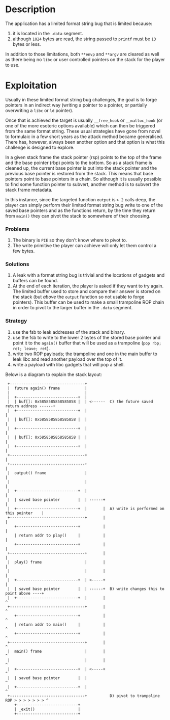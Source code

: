 # Description

The application has a limited format string bug that is limited because:

  1. it is located in the `.data` segment.
  2. although `1024` bytes are read, the string passed to `printf` must be `13` bytes or less.

In addition to those limitations, both `**envp` and `**argv` are cleared as well as there being
no `libc` or user controlled pointers on the stack for the player to use.

# Exploitation

Usually in these limited format string bug challenges, the goal is to forge pointers in an
indirect way (writing a pointer to a pointer, or partially overwriting a `libc` or `ld` pointer).

Once that is achieved the target is usually `__free_hook` or `__malloc_hook` (or one of the more
esoteric options available) which can then be triggered from the same format string. These usual
strategies have gone from novel to formulaic in a few short years as the attack method became
generalised. There has, however, always been another option and that option is what this challenge
is designed to explore.

In a given stack frame the stack pointer (rsp) points to the top of the frame and the base pointer
(rbp) points to the bottom. So as a stack frame is cleaned up, the current base pointer is put into
the stack pointer and the previous base pointer is restored from the stack. This means that base
pointers point to base pointers in a chain. So although it is usually possible to find some function
pointer to subvert, another method is to subvert the stack frame metadata.

In this instance, since the targeted function `output` is `> 2` calls deep, the player can simply
perform their limited format string bug write to one of the saved base pointers and as the functions
return, by the time they return from `main()` they can pivot the stack to somewhere of their choosing.

### Problems

  1. The binary is `PIE` so they don't know where to pivot to.
  2. The write primitive the player can achieve will only let them control a few bytes.

### Solutions

  1. A leak with a format string bug is trivial and the locations of gadgets and buffers can be found.
  2. At the end of each iteration, the player is asked if they want to try again. The limited buffer
     used to store and compare their answer is stored on the stack (but *above* the `output` function
     so not usable to forge pointers). This buffer can be used to make a small trampoline ROP chain in
     order to pivot to the larger buffer in the `.data` segment.

### Strategy

  1. use the fsb to leak addresses of the stack and binary.
  2. use the fsb to write to the lower 2 bytes of the stored base pointer and point it to the `again()`
     buffer that will be used as a trampoline (`pop rbp; ret; leave; ret`).
  3. write two ROP payloads; the trampoline and one in the main buffer to leak libc and read another
     payload over the top of it.
  4. write a payload with libc gadgets that will pop a shell.

Below is a diagram to explain the stack layout:

```
 +---------------------------------+
 |  future again() frame           |
 |                                 |
 |  +---------------------------+  |
 |  | buf[]: 0x5858585858585858 |  | <------  C) the future saved return address ------+
 |  +---------------------------+  |                                                   |
 |  | buf[]: 0x5858585858585858 |  |                                                   |
 |  +---------------------------+  |                                                   |
 |  | buf[]: 0x5858585858585858 |  |                                                   |
 |  +---------------------------+  |                                                   |
 +---------------------------------+                                                   |
 +---------------------------------+                                                   |
 |  output() frame                 |                                                   |
 |                                 |                                                   |
 |  +---------------------------+  |                                                   |
 |  | saved base pointer        |  | ------+                                           |
 |  +---------------------------+  |       |  A) write is performed on this pointer    |
 +---------------------------------+       |                                           |
    +---------------------------+          |                                           |
    | return addr to play()     |          |                                           |
    +---------------------------+          |                                           |
 +---------------------------------+       |                                           |
 |  play() frame                   |       |                                           |
 |                                 |       |                                           |
 |  +---------------------------+  | <-----+                                           |
 |  | saved base pointer        |  | ------+  B) write changes this to point above ----+
 |  +---------------------------+  |       |                                           ^
 +---------------------------------+       |                                           ^
    +---------------------------+          |                                           ^
    | return addr to main()     |          |                                           ^
    +---------------------------+          |                                           ^
 +---------------------------------+       |                                           ^
 |  main() frame                   |       |                                           ^
 |                                 |       |                                           ^
 |  +---------------------------+  | <-----+                                           ^
 |  | saved base pointer        |  |                                                   ^
 |  +---------------------------+  |                                                   ^
 +---------------------------------+          D) pivot to trampoline ROP > > > > > > > ^
    +---------------------------+
    | _exit()                   |
    +---------------------------+
```
